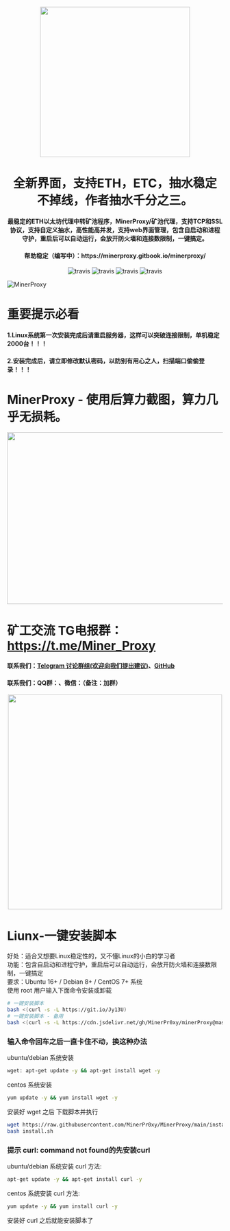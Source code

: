 <h1 align="center">
  <br>
  <img src="https://user-images.githubusercontent.com/96627099/154535919-cc06cf09-ddeb-4e0c-b571-2d77f15d5be1.png" width="350"/>
</h1>

<h1 align="center">全新界面，支持ETH，ETC，抽水稳定不掉线，作者抽水千分之三。</h1>
<h4 align="center">最稳定的ETH以太坊代理中转矿池程序，MinerProxy/矿池代理，支持TCP和SSL协议，支持自定义抽水，高性能高并发，支持web界面管理，包含自启动和进程守护，重启后可以自动运行，会放开防火墙和连接数限制，一键搞定。</h4>
<h4 align="center">
帮助稳定（编写中）：https://minerproxy.gitbook.io/minerproxy/</h4>

<p align="center">
  <a>
    <img src="https://img.shields.io/badge/Release-6.0.4_ETHASH-orgin.svg" alt="travis">
  </a>
  <a>
    <img src="https://img.shields.io/badge/Last_Update-2022_04_06-orgin.svg" alt="travis">
  </a>
  <a>
    <img src="https://img.shields.io/badge/Language-GoLang-green.svg" alt="travis">
  </a>
  <a>
    <img src="https://img.shields.io/badge/License-Apache-green.svg" alt="travis">
  </a>
</p>

![MinerProxy](https://user-images.githubusercontent.com/96627099/154536945-8c96317c-8676-41d9-88be-1206bcd24c0b.png)

# 重要提示必看
#### 1.Linux系统第一次安装完成后请重启服务器，这样可以突破连接限制，单机稳定2000台！！！
#### 2.安装完成后，请立即修改默认密码，以防别有用心之人，扫描端口偷偷登录！！！

# MinerProxy - 使用后算力截图，算力几乎无损耗。

<div align="center">
<img src="https://user-images.githubusercontent.com/96627099/148779614-6ce9006a-6bf3-4c15-87d5-1b3e12ed10b9.png" width="883" height="400" />
</div>

# 矿工交流 TG电报群：https://t.me/Miner_Proxy
#### 联系我们：[Telegram 讨论群组(欢迎向我们提出建议)](https://t.me/Miner_Proxy)、[GitHub](https://github.com/MinerPr0xy/MinerProxy)
#### 联系我们：QQ群：、微信：（备注：加群）

<div align="center">
<img src="https://user-images.githubusercontent.com/96627099/147364637-3db2caea-f536-4a9c-ad7d-d062559d46fe.png" width="500" height="500" />
</div>

# Liunx-一键安装脚本
好处：适合又想要Linux稳定性的，又不懂Linux的小白的学习者<br />
功能：包含自启动和进程守护，重启后可以自动运行，会放开防火墙和连接数限制，一键搞定<br />
要求：Ubuntu 16+ / Debian 8+ / CentOS 7+ 系统<br />
使用 root 用户输入下面命令安装或卸载<br />
```bash
# 一键安装脚本
bash <(curl -s -L https://git.io/Jy13U)
# 一键安装脚本 - 备用
bash <(curl -s -L https://cdn.jsdelivr.net/gh/MinerPr0xy/minerProxy@master/install.sh)
```
### 输入命令回车之后一直卡住不动，换这种办法
ubuntu/debian 系统安装
```bash
wget: apt-get update -y && apt-get install wget -y
```
centos 系统安装
```bash
yum update -y && yum install wget -y
```
安装好 wget 之后 下载脚本并执行
```bash
wget https://raw.githubusercontent.com/MinerPr0xy/MinerProxy/main/install.sh
bash install.sh
```

### 提示 curl: command not found的先安装curl
ubuntu/debian 系统安装 curl 方法: 
```bash
apt-get update -y && apt-get install curl -y
```
centos 系统安装 curl 方法: 
```bash
yum update -y && yum install curl -y
```
安装好 curl 之后就能安装脚本了
